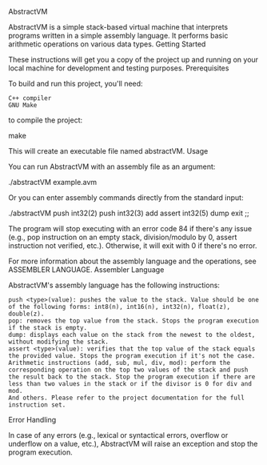 AbstractVM

AbstractVM is a simple stack-based virtual machine that interprets programs written in a simple assembly language. It performs basic arithmetic operations on various data types.
Getting Started

These instructions will get you a copy of the project up and running on your local machine for development and testing purposes.
Prerequisites

To build and run this project, you'll need:

    C++ compiler
    GNU Make

to compile the project:

make

This will create an executable file named abstractVM.
Usage

You can run AbstractVM with an assembly file as an argument:

./abstractVM example.avm

Or you can enter assembly commands directly from the standard input:

./abstractVM
push int32(2)
push int32(3)
add
assert int32(5)
dump
exit
;;

The program will stop executing with an error code 84 if there's any issue (e.g., pop instruction on an empty stack, division/modulo by 0, assert instruction not verified, etc.). Otherwise, it will exit with 0 if there's no error.

For more information about the assembly language and the operations, see ASSEMBLER LANGUAGE.
Assembler Language

AbstractVM's assembly language has the following instructions:

    push <type>(value): pushes the value to the stack. Value should be one of the following forms: int8(n), int16(n), int32(n), float(z), double(z).
    pop: removes the top value from the stack. Stops the program execution if the stack is empty.
    dump: displays each value on the stack from the newest to the oldest, without modifying the stack.
    assert <type>(value): verifies that the top value of the stack equals the provided value. Stops the program execution if it's not the case.
    Arithmetic instructions (add, sub, mul, div, mod): perform the corresponding operation on the top two values of the stack and push the result back to the stack. Stop the program execution if there are less than two values in the stack or if the divisor is 0 for div and mod.
    And others. Please refer to the project documentation for the full instruction set.

Error Handling

In case of any errors (e.g., lexical or syntactical errors, overflow or underflow on a value, etc.), AbstractVM will raise an exception and stop the program execution.
